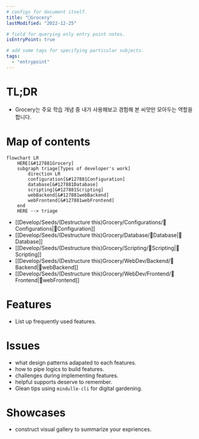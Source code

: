 ```yaml
---
# configs for document itself.
title: "🎉Grocery"
lastModified: "2022-12-25"

# field for querying only entry point notes.
isEntryPoint: true

# add some tags for specifying particular subjects.
tags:
  - "entrypoint"
---
```

# TL;DR
- Grocery는 주요 학습 개념 중 내가 사용해보고 경험해 본 씨앗만 모아두는 역할을 합니다.

# Map of contents
```mermaid
flowchart LR
	HERE[&#127881Grocery]
	subgraph triage[Types of developer's work]
		direction LR
		configuration[&#127881Configuration]
		database[&#127881Database]
		scripting[&#127881Scripting]
		webBackend[&#127881webBackend]
		webFrontend[&#127881webFrontend]
	end
	HERE --> triage
```
- [[Develop/Seeds/(Destructure this)Grocery/Configurations/🎉Configurations|🎉Configuration]]
- [[Develop/Seeds/(Destructure this)Grocery/Database/🎉Database|🎉Database]]
- [[Develop/Seeds/(Destructure this)Grocery/Scripting/🎉Scripting|🎉Scripting]]
- [[Develop/Seeds/(Destructure this)Grocery/WebDev/Backend/🎉Backend|🎉webBackend]]
- [[Develop/Seeds/(Destructure this)Grocery/WebDev/Frontend/🎉Frontend|🎉webFrontend]]

# Features
- List up frequently used features.

# Issues
- what design patterns adapated to each features.
- how to pipe logics to build features.
- challenges during implementing features.
- helpful supports deserve to remember.
- Glean tips using `mindulle-cli` for digital gardening.

# Showcases
- construct visual gallery to summarize your expriences.
